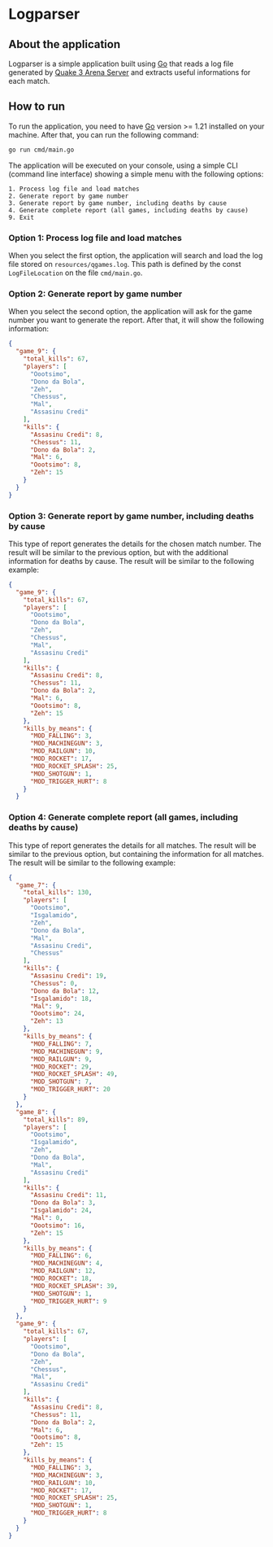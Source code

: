 # Logparser

## About the application

Logparser is a simple application built using [Go](https://go.dev/) that reads a log file generated by [Quake 3 Arena Server](https://en.wikipedia.org/wiki/Quake_III_Arena) and extracts useful informations for each match.

## How to run

To run the application, you need to have [Go](https://go.dev/) version >= 1.21 installed on your machine. After that, you can run the following command:

```bash
go run cmd/main.go
```

The application will be executed on your console, using a simple CLI (command line interface) showing a simple menu with the following options:

```text
1. Process log file and load matches
2. Generate report by game number
3. Generate report by game number, including deaths by cause
4. Generate complete report (all games, including deaths by cause)
9. Exit 
```

### Option 1: Process log file and load matches

When you select the first option, the application will search and load the log file stored on `resources/qgames.log`. This path is defined by the const `LogFileLocation` on the file `cmd/main.go`.

### Option 2: Generate report by game number

When you select the second option, the application will ask for the game number you want to generate the report. After that, it will show the following information:

```json
{
  "game_9": {
    "total_kills": 67,
    "players": [
      "Oootsimo",
      "Dono da Bola",
      "Zeh",
      "Chessus",
      "Mal",
      "Assasinu Credi"
    ],
    "kills": {
      "Assasinu Credi": 8,
      "Chessus": 11,
      "Dono da Bola": 2,
      "Mal": 6,
      "Oootsimo": 8,
      "Zeh": 15
    }
  }
}
```

### Option 3: Generate report by game number, including deaths by cause

This type of report generates the details for the chosen match number. The result will be similar to the previous option, but with the additional information for deaths by cause. The result will be similar to the following example:

```json
{
  "game_9": {
    "total_kills": 67,
    "players": [
      "Oootsimo",
      "Dono da Bola",
      "Zeh",
      "Chessus",
      "Mal",
      "Assasinu Credi"
    ],
    "kills": {
      "Assasinu Credi": 8,
      "Chessus": 11,
      "Dono da Bola": 2,
      "Mal": 6,
      "Oootsimo": 8,
      "Zeh": 15
    },
    "kills_by_means": {
      "MOD_FALLING": 3,
      "MOD_MACHINEGUN": 3,
      "MOD_RAILGUN": 10,
      "MOD_ROCKET": 17,
      "MOD_ROCKET_SPLASH": 25,
      "MOD_SHOTGUN": 1,
      "MOD_TRIGGER_HURT": 8
    }
  }
```

### Option 4: Generate complete report (all games, including deaths by cause)

This type of report generates the details for all matches. The result will be similar to the previous option, but containing the information for all matches. The result will be similar to the following example:

```json
{
  "game_7": {
    "total_kills": 130,
    "players": [
      "Oootsimo",
      "Isgalamido",
      "Zeh",
      "Dono da Bola",
      "Mal",
      "Assasinu Credi",
      "Chessus"
    ],
    "kills": {
      "Assasinu Credi": 19,
      "Chessus": 0,
      "Dono da Bola": 12,
      "Isgalamido": 18,
      "Mal": 9,
      "Oootsimo": 24,
      "Zeh": 13
    },
    "kills_by_means": {
      "MOD_FALLING": 7,
      "MOD_MACHINEGUN": 9,
      "MOD_RAILGUN": 9,
      "MOD_ROCKET": 29,
      "MOD_ROCKET_SPLASH": 49,
      "MOD_SHOTGUN": 7,
      "MOD_TRIGGER_HURT": 20
    }
  },
  "game_8": {
    "total_kills": 89,
    "players": [
      "Oootsimo",
      "Isgalamido",
      "Zeh",
      "Dono da Bola",
      "Mal",
      "Assasinu Credi"
    ],
    "kills": {
      "Assasinu Credi": 11,
      "Dono da Bola": 3,
      "Isgalamido": 24,
      "Mal": 0,
      "Oootsimo": 16,
      "Zeh": 15
    },
    "kills_by_means": {
      "MOD_FALLING": 6,
      "MOD_MACHINEGUN": 4,
      "MOD_RAILGUN": 12,
      "MOD_ROCKET": 18,
      "MOD_ROCKET_SPLASH": 39,
      "MOD_SHOTGUN": 1,
      "MOD_TRIGGER_HURT": 9
    }
  },
  "game_9": {
    "total_kills": 67,
    "players": [
      "Oootsimo",
      "Dono da Bola",
      "Zeh",
      "Chessus",
      "Mal",
      "Assasinu Credi"
    ],
    "kills": {
      "Assasinu Credi": 8,
      "Chessus": 11,
      "Dono da Bola": 2,
      "Mal": 6,
      "Oootsimo": 8,
      "Zeh": 15
    },
    "kills_by_means": {
      "MOD_FALLING": 3,
      "MOD_MACHINEGUN": 3,
      "MOD_RAILGUN": 10,
      "MOD_ROCKET": 17,
      "MOD_ROCKET_SPLASH": 25,
      "MOD_SHOTGUN": 1,
      "MOD_TRIGGER_HURT": 8
    }
  }
}
```